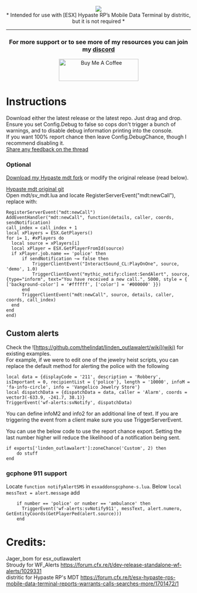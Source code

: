 <p align="center"><img src="https://i.imgur.com/Ome5KDF.png"/><br>
* Intended for use with [ESX] Hypaste RP’s Mobile Data Terminal by distritic, but it is not required *</p>
<hr>

<h3 align='center'>For more support or to see more of my resources you can join my <a href='https://discord.gg/hmcmv3P7YW'>discord</a></h3>
<p align='center'>
<a href="https://www.buymeacoffee.com/thelindat" target="_blank"><img src="https://cdn.buymeacoffee.com/buttons/v2/default-yellow.png" alt="Buy Me A Coffee" style="height: 60px !important;width: 217px !important;" ></a>
</p>


# Instructions
Download either the latest release or the latest repo. Just drag and drop.  
Ensure you set Config.Debug to false so cops don't trigger a bunch of warnings, and to disable debug information printing into the console.  
If you want 100% report chance then leave Config.DebugChance, though I recommend disabling it.  
[Share any feedback on the thread](https://forum.cfx.re/t/esx-outlawalert-wildfire-alerts-and-hypaste-mdt-integration/)

### Optional
<a href='https://github.com/thelindat/mdt'>Download my Hypaste mdt fork</a> or modify the original release (read below).  

<a href='https://github.com/distritic/mdt/'>Hypaste mdt original git</a>  
Open mdt/sv_mdt.lua and locate RegisterServerEvent("mdt:newCall"), replace with:  
  ```
RegisterServerEvent("mdt:newCall")
AddEventHandler("mdt:newCall", function(details, caller, coords, sendNotification)
  call_index = call_index + 1
  local xPlayers = ESX.GetPlayers()
  for i= 1, #xPlayers do
  	local source = xPlayers[i]
  	local xPlayer = ESX.GetPlayerFromId(source)
  	if xPlayer.job.name == 'police' then
		if sendNotification ~= false then
			TriggerClientEvent("InteractSound_CL:PlayOnOne", source, 'demo', 1.0)
			TriggerClientEvent("mythic_notify:client:SendAlert", source, {type="inform", text="You have received a new call.", 5000, style = { ['background-color'] = '#ffffff', ['color'] = '#000000' }})
		end
  		TriggerClientEvent("mdt:newCall", source, details, caller, coords, call_index)
  	end
  end
end)
```  

## Custom alerts  
Check the ![https://github.com/thelindat/linden_outlawalert/wiki](wiki) for existing examples.  
For example, if we were to edit one of the jewelry heist scripts, you can replace the default method for alerting the police with the following
```
local data = {displayCode = '211', description = 'Robbery', isImportant = 0, recipientList = {'police'}, length = '10000', infoM = 'fa-info-circle', info = 'Vangelico Jewelry Store'}
local dispatchData = {dispatchData = data, caller = 'Alarm', coords = vector3(-633.9, -241.7, 38.1)}
TriggerEvent('wf-alerts:svNotify', dispatchData)
```
You can define infoM2 and info2 for an additional line of text. If you are triggering the event from a client make sure you use TriggerServerEvent.

You can use the below code to use the report chance export. Setting the last number higher will reduce the likelihood of a notification being sent.
```
if exports['linden_outlawalert']:zoneChance('Custom', 2) then
	do stuff
end
```


### gcphone 911 support
Locate `function notifyAlertSMS` in `esxaddonsgcphone-s.lua`. Below `local messText = alert.message` add
```
    if number == 'police' or number == 'ambulance' then
      TriggerEvent('wf-alerts:svNotify911', messText, alert.numero, GetEntityCoords(GetPlayerPed(alert.source)))
    end
```


# Credits:

  Jager_bom for esx_outlawalert  
  Stroudy for WF_Alerts https://forum.cfx.re/t/dev-release-standalone-wf-alerts/1029331  
  distritic for Hypaste RP's MDT https://forum.cfx.re/t/esx-hypaste-rps-mobile-data-terminal-reports-warrants-calls-searches-more/1701472/1 
